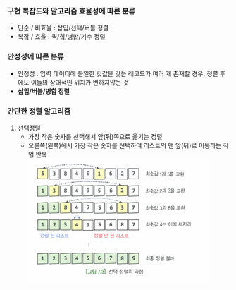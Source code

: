 ### 구현 복잡도와 알고리즘 효율성에 따른 분류  
- 단순 / 비효율 : 삽입/선택/버블 정렬
- 복잡 / 효율 : 퀵/힙/병합/기수 정렬 

### 안정성에 따른 분류  
- 안정성 : 입력 데이터에 돌일한 킷값을 갖는 레코드가 여러 개 존재할 경우, 정렬 후에도 이들의 상대적인 위치가 변하지않는 것
- __삽입/버블/병합 정렬__  

### 간단한 정렬 알고리즘  
1. 선택정렬
    - 가장 작은 숫자를 선택해서 앞(뒤)쪽으로 옮기는 정렬 
    - 오른쪽(왼쪽)에서 가장 작은 숫자를 선택하여 리스트의 맨 앞(뒤)로 이동하는 작업 반복  
    ![선택정렬 과정](./illustration_ch7/선택정렬과정.png)